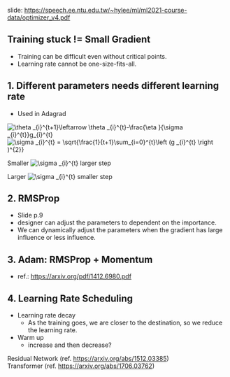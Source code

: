 slide: https://speech.ee.ntu.edu.tw/~hylee/ml/ml2021-course-data/optimizer_v4.pdf

## Training stuck != Small Gradient

  * Training can be difficult even without critical points.  
  * Learning rate cannot be one-size-fits-all.  

## 1. Different parameters needs different learning rate  

  * Used in Adagrad  

<img src="https://latex.codecogs.com/svg.image?\theta&space;_{i}^{t&plus;1}\leftarrow&space;\theta&space;_{i}^{t}-\frac{\eta&space;}{\sigma&space;_{i}^{t}}g_{i}^{t}" title="\theta _{i}^{t+1}\leftarrow \theta _{i}^{t}-\frac{\eta }{\sigma _{i}^{t}}g_{i}^{t}" />  

<img src="https://latex.codecogs.com/svg.image?\sigma&space;_{i}^{t}&space;=&space;\sqrt{\frac{1}{t&plus;1}\sum_{i=0}^{t}\left&space;(g&space;_{i}^{t}&space;\right&space;)^{2}}" title="\sigma _{i}^{t} = \sqrt{\frac{1}{t+1}\sum_{i=0}^{t}\left (g _{i}^{t} \right )^{2}}" />  

 
 Smaller <img src="https://latex.codecogs.com/svg.image?\sigma&space;_{i}^{t}&space;" title="\sigma _{i}^{t} " /> larger step  
 
 Larger <img src="https://latex.codecogs.com/svg.image?\sigma&space;_{i}^{t}&space;" title="\sigma _{i}^{t} " /> smaller step  

## 2. RMSProp  

  * Slide p.9  
  * designer can adjust the parameters to dependent on the importance.  
  * We can dynamically adjust the parameters when the gradient has large influence or less influence.  

## 3. Adam: RMSProp + Momentum

  * ref.: https://arxiv.org/pdf/1412.6980.pdf  

## 4. Learning Rate Scheduling  

  * Learning rate decay  
    * As the training goes, we are closer to the destination, so we reduce the learning rate.  
  * Warm up  
    * increase and then decrease?  
  
  Residual Network (ref. https://arxiv.org/abs/1512.03385)  
  Transformer (ref. https://arxiv.org/abs/1706.03762)  
